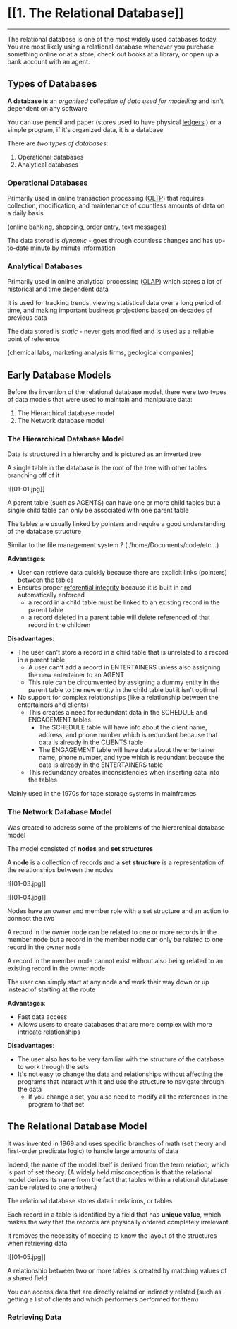 

# [[1. The Relational Database]]
---

The relational database is one of the most widely used databases today. You are most likely using a relational database whenever you purchase something online or at a store, check out books at a library, or open up a bank account with an agent.

## Types of Databases

**A database is** an *organized collection of data used for modelling* and isn't dependent on any software 

You can use pencil and paper (stores used to have physical [ledgers](https://en.wikipedia.org/wiki/Ledger) ) or a simple program, if it's organized data, it is a database

There are *two types of databases*:
1. Operational databases
2. Analytical databases

### Operational Databases

Primarily used in online transaction processing ([OLTP](https://en.wikipedia.org/wiki/Online_transaction_processing)) that requires collection, modification, and maintenance of countless amounts of data on a daily basis

(online banking, shopping, order entry, text messages)

The data stored is *dynamic* - goes through countless changes and has up-to-date minute by minute information

### Analytical Databases

Primarily used in online analytical processing ([OLAP](https://en.wikipedia.org/wiki/Online_analytical_processing)) which stores a lot of historical and time dependent data

It is used for tracking trends, viewing statistical data over a long period of time, and making important business projections based on decades of previous data

The data stored is *static* - never gets modified and is used as a reliable point of reference

(chemical labs, marketing analysis firms, geological companies)

## Early Database Models

Before the invention of the relational database model, there were two types of data models that were used to maintain and manipulate data:

1. The Hierarchical database model
2. The Network database model

### The Hierarchical Database Model

Data is structured in a hierarchy and is pictured as an inverted tree

A single table in the database is the root of the tree with other tables branching off of it 

![[01-01.jpg]]

A parent table (such as AGENTS) can have one or more child tables but a single child table can only be associated with one parent table

The tables are usually linked by pointers and require a good understanding of the database structure 

Similar to the file management system ? (./home/Documents/code/etc...)

**Advantages**:
- User can retrieve data quickly because there are explicit links (pointers) between the tables
- Ensures proper [referential integrity](https://intelligent-ds.com/blog/what-is-referential-integrity) because it is built in and automatically enforced
	- a record in a child table must be linked to an existing record in the parent table
	- a record deleted in a parent table will delete referenced of that record in the children

**Disadvantages**:
- The user can't store a record in a child table that is unrelated to a record in a parent table
	- A user can't add a record in ENTERTAINERS unless also assigning the new entertainer to an AGENT
	- This rule can be circumvented by assigning a dummy entity in the parent table to the new entity in the child table but it isn't optimal
- No support for complex relationships (like a relationship between the entertainers and clients)
	- This creates a need for redundant data in the SCHEDULE and ENGAGEMENT tables
		- The SCHEDULE table will have info about the client name, address, and phone number which is redundant because that data is already in the CLIENTS table
		- The ENGAGEMENT table will have data about the entertainer name, phone number, and type which is redundant because the data is already in the ENTERTAINERS table
	- This redundancy creates inconsistencies when inserting data into the tables

Mainly used in the 1970s for tape storage systems in mainframes
### The Network Database Model

Was created to address some of the problems of the hierarchical database model

The model consisted of **nodes** and **set structures**

A **node** is a collection of records and a **set structure** is a representation of the relationships between the nodes 

![[01-03.jpg]]

![[01-04.jpg]]

Nodes have an owner and member role with a set structure and an action to connect the two

A record in the owner node can be related to one or more records in the member node but a record in the member node can only be related to one record in the owner node 

A record in the member node cannot exist without also being related to an existing record in the owner node

The user can simply start at any node and work their way down or up instead of starting at the route

**Advantages**:
- Fast data access
- Allows users to create databases that are more complex with more intricate relationships

**Disadvantages**:
- The user also has to be very familiar with the structure of the database to work through the sets
- It's not easy to change the data and relationships without affecting the programs that interact with it and use the structure to navigate through the data
	- If you change a set, you also need to modify all the references in the program to that set

## The Relational Database Model

It was invented in 1969 and uses specific branches of math (set theory and first-order predicate logic) to handle large amounts of data

Indeed, the name of the model itself is derived from the term _relation,_ which is part of set theory. (A widely held misconception is that the relational model derives its name from the fact that tables within a relational database can be related to one another.)

The relational database stores data in relations, or tables

Each record in a table is identified by a field that has **unique value**, which makes the way that the records are physically ordered completely irrelevant 

It removes the necessity of needing to know the layout of the structures when retrieving data

![[01-05.jpg]]

A relationship between two or more tables is created by matching values of a shared field

You can access data that are directly related or indirectly related (such as getting a list of clients and which performers performed for them)

### Retrieving Data


